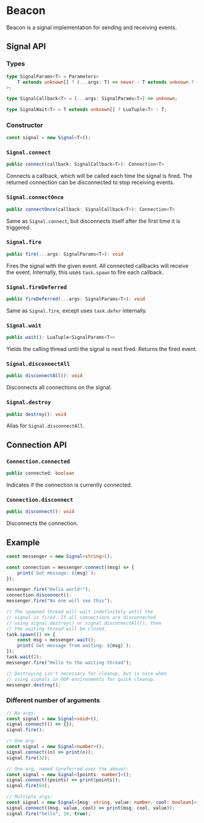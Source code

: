 # Beacon
Beacon is a signal implementation for sending and receiving events.

## Signal API

### Types
```ts
type SignalParams<T> = Parameters<
	T extends unknown[] ? (...args: T) => never : T extends unknown ? (arg: T) => never : () => never
>;

type SignalCallback<T> = (...args: SignalParams<T>) => unknown;

type SignalWait<T> = T extends unknown[] ? LuaTuple<T> : T;
```

### Constructor
```ts
const signal = new Signal<T>();
```

### `Signal.connect`
```ts
public connect(callback: SignalCallback<T>): Connection<T>
```
Connects a callback, which will be called each time the signal is fired. The returned connection can be disconnected to stop receiving events.

### `Signal.connectOnce`
```ts
public connectOnce(callback: SignalCallback<T>): Connection<T>
```
Same as `Signal.connect`, but disconnects itself after the first time it is triggered.

### `Signal.fire`
```ts
public fire(...args: SignalParams<T>): void
```
Fires the signal with the given event. All connected callbacks will receive the event. Internally, this uses `task.spawn` to fire each callback.

### `Signal.fireDeferred`
```ts
public fireDeferred(...args: SignalParams<T>): void
```
Same as `Signal.fire`, except uses `task.defer` internally.

### `Signal.wait`
```ts
public wait(): LuaTuple<SignalParams<T>>
```
Yields the calling thread until the signal is next fired. Returns the fired event.

### `Signal.disconnectAll`
```ts
public disconnectAll(): void
```
Disconnects all connections on the signal.

### `Signal.destroy`
```ts
public destroy(): void
```
Alias for `Signal.disconnectAll`.

## Connection API

### `Connection.connected`
```ts
public connected: boolean
```
Indicates if the connection is currently connected.

### `Connection.disconnect`
```ts
public disconnect(): void
```
Disconnects the connection.

## Example

```ts
const messenger = new Signal<string>();

const connection = messenger.connect((msg) => {
	print(`Got message: ${msg}`);
});

messenger.fire("Hello world!");
connection.disconnect();
messenger.fire("No one will see this");

// The spawned thread will wait indefinitely until the
// signal is fired. If all connections are disconnected
// using signal.destroy() or signal.disconnectAll(), then
// the waiting thread will be closed.
task.spawn(() => {
	const msg = messenger.wait();
	print(`Got message from waiting: ${msg}`);
});
task.wait(2);
messenger.fire("Hello to the waiting thread");

// Destroying isn't necessary for cleanup, but is nice when
// using signals in OOP environments for quick cleanup.
messenger.destroy();
```

### Different number of arguments

```ts
// No args:
const signal = new Signal<void>();
signal.connect(() => {});
signal.fire();

// One arg:
const signal = new Signal<number>();
signal.connect((n) => print(n));
signal.fire(32);

// One arg, named (preferred over the above):
const signal = new Signal<[points: number]>();
signal.connect((points) => print(points));
signal.fire(64);

// Multiple args:
const signal = new Signal<[msg: string, value: number, cool: boolean]>();
signal.connect((msg, value, cool) => print(msg, cool, value));
signal.fire("hello", 10, true);
```

